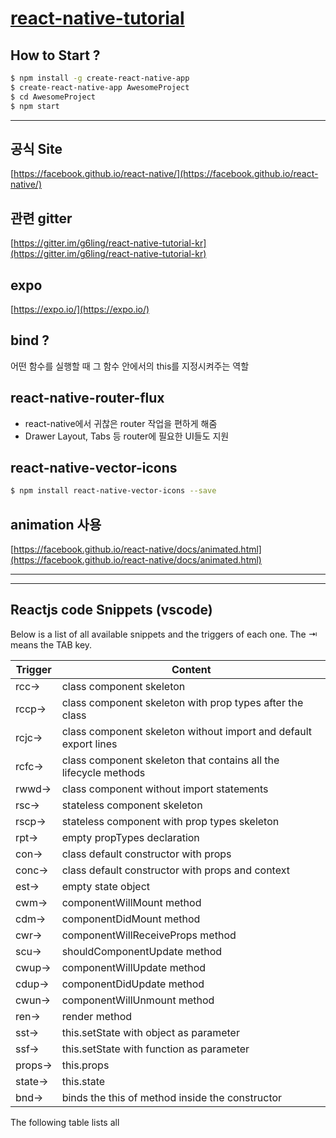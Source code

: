 # [react-native-tutorial](https://g6ling.gitbooks.io/react-native-tutorial-korean/content/)
## How to Start ?
```bash
$ npm install -g create-react-native-app
$ create-react-native-app AwesomeProject
$ cd AwesomeProject
$ npm start
```
---


## 공식 Site
[https://facebook.github.io/react-native/](https://facebook.github.io/react-native/)

## 관련 gitter
[https://gitter.im/g6ling/react-native-tutorial-kr](https://gitter.im/g6ling/react-native-tutorial-kr)

## expo
[https://expo.io/](https://expo.io/)



## bind ?
어떤 함수를 실행할 때 그 함수 안에서의 this를 지정시켜주는 역할

## react-native-router-flux
- react-native에서 귀찮은 router 작업을 편하게 해줌
- Drawer Layout, Tabs 등 router에 필요한 UI들도 지원

## react-native-vector-icons
```bash
$ npm install react-native-vector-icons --save
```

## animation 사용
[https://facebook.github.io/react-native/docs/animated.html](https://facebook.github.io/react-native/docs/animated.html)




---
---

## Reactjs code Snippets (vscode)
Below is a list of all available snippets and the triggers of each one. The ⇥ means the TAB key.

Trigger	|Content
-|-
rcc→	|class component skeleton
rccp→	|class component skeleton with prop types after the class
rcjc→	|class component skeleton without import and default export lines
rcfc→	|class component skeleton that contains all the lifecycle methods
rwwd→	|class component without import statements
rsc→	|stateless component skeleton
rscp→	|stateless component with prop types skeleton
rpt→	|empty propTypes declaration
con→	|class default constructor with props
conc→	|class default constructor with props and context
est→	|empty state object
cwm→	|componentWillMount method
cdm→	|componentDidMount method
cwr→	|componentWillReceiveProps method
scu→	|shouldComponentUpdate method
cwup→	|componentWillUpdate method
cdup→	|componentDidUpdate method
cwun→	|componentWillUnmount method
ren→	|render method
sst→	|this.setState with object as parameter
ssf→	|this.setState with function as parameter
props→	|this.props
state→	|this.state
bnd→	|binds the this of method inside the constructor

The following table lists all